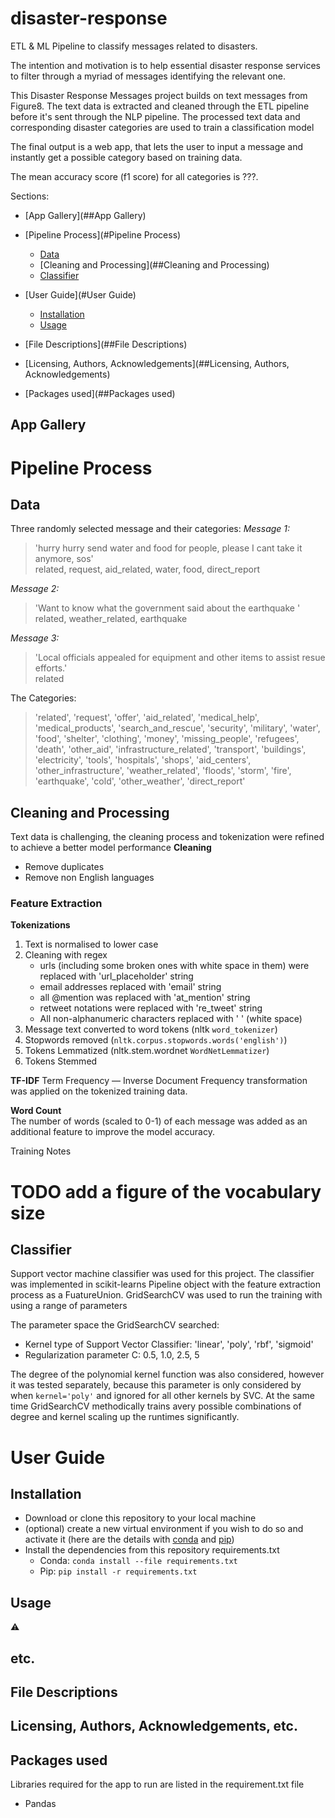 # disaster-response
ETL &amp; ML Pipeline to classify messages related to disasters.

The intention and motivation is to help essential disaster response services to filter through a myriad of messages identifying the relevant one.

This Disaster Response Messages project builds on text messages from Figure8.
The text data is extracted and cleaned through the ETL pipeline before it's sent through the NLP pipeline.
The processed text data and corresponding disaster categories are used to train a classification model

The final output is a web app, that lets the user to input a message and instantly get a possible category based on training data.

The mean accuracy score (f1 score) for all categories is ???.

Sections:
- [App Gallery](##App Gallery)
- [Pipeline Process](#Pipeline Process)
    - [Data](##Data)
    - [Cleaning and Processing](##Cleaning and Processing)  
    - [Classifier](##Classifier)
    
- [User Guide](#User Guide)
    - [Installation](##Installation)
    - [Usage](##Usage)

- [File Descriptions](##File Descriptions)  
- [Licensing, Authors, Acknowledgements](##Licensing, Authors, Acknowledgements)  
- [Packages used](##Packages used)


## App Gallery


# Pipeline Process
## Data
Three randomly selected message and their categories:
_Message 1:_
> 'hurry hurry send water and food for people, please I cant take it anymore, sos'  
> related, request, aid_related, water, food, direct_report  

_Message 2:_  
> 'Want to know what the government said about the earthquake '  
> related, weather_related, earthquake

_Message 3:_  
> 'Local officials appealed for equipment and other items to assist resue efforts.'  
> related
 

The Categories:
> 'related', 'request', 'offer', 'aid_related', 'medical_help', 'medical_products', 'search_and_rescue', 'security',
> 'military', 'water', 'food', 'shelter', 'clothing', 'money', 'missing_people', 'refugees', 'death', 'other_aid',
> 'infrastructure_related', 'transport', 'buildings', 'electricity', 'tools', 'hospitals', 'shops', 'aid_centers',
> 'other_infrastructure', 'weather_related', 'floods', 'storm', 'fire', 'earthquake', 'cold', 'other_weather', 'direct_report'

## Cleaning and Processing
Text data is challenging, the cleaning process and tokenization were refined to achieve a better model performance
__Cleaning__
- Remove duplicates
- Remove non English languages

### Feature Extraction

__Tokenizations__  
1. Text is normalised to lower case
2. Cleaning with regex
    - urls (including some broken ones with white space in them) were replaced with 'url_placeholder' string
    - email addresses replaced with 'email' string
    - all @mention was replaced with 'at_mention' string
    - retweet notations were replaced with 're_tweet' string
    - All non-alphanumeric characters replaced with ' ' (white space)
3. Message text converted to word tokens (nltk `word_tokenizer`)
4. Stopwords removed (`nltk.corpus.stopwords.words('english')`)
5. Tokens Lemmatized (nltk.stem.wordnet `WordNetLemmatizer`)
6. Tokens Stemmed

__TF-IDF__
Term Frequency — Inverse Document Frequency transformation was applied on the tokenized training data.

__Word Count__  
The number of words (scaled to 0-1) of each message was added as an additional feature to improve the model accuracy. 


Training Notes

# TODO add a figure of the vocabulary size 

## Classifier
Support vector machine classifier was used for this project. 
The classifier was implemented in scikit-learns Pipeline object with the feature extraction process as a FuatureUnion.
GridSearchCV was used to run the training with using a range of parameters

The parameter space the GridSearchCV searched:
- Kernel type of Support Vector Classifier: 'linear', 'poly', 'rbf', 'sigmoid'
- Regularization parameter C: 0.5, 1.0, 2.5, 5

The degree of the polynomial kernel function was also considered, however it was tested separately, because this parameter is only considered by when `kernel='poly'` and ignored for all other kernels by SVC.
At the same time GridSearchCV methodically trains avery possible combinations of degree and kernel scaling up the runtimes significantly.
 
# User Guide
## Installation
- Download or clone this repository to your local machine
- (optional) create a new virtual environment if you wish to do so and activate it (here are the details with [conda](https://docs.conda.io/projects/conda/en/4.6.1/user-guide/tasks/manage-environments.html) and [pip](https://packaging.python.org/guides/installing-using-pip-and-virtual-environments/))
- Install the dependencies from this repository requirements.txt
    - Conda: `conda install --file requirements.txt`
    - Pip: `pip install -r requirements.txt`

## Usage

:warning:

## etc.

## File Descriptions

## Licensing, Authors, Acknowledgements, etc.  

## Packages used
Libraries required for the app to run are listed in the requirement.txt file
- Pandas
